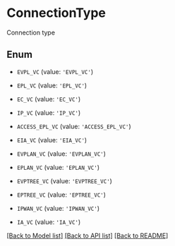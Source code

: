 # ConnectionType

Connection type

## Enum

* `EVPL_VC` (value: `'EVPL_VC'`)

* `EPL_VC` (value: `'EPL_VC'`)

* `EC_VC` (value: `'EC_VC'`)

* `IP_VC` (value: `'IP_VC'`)

* `ACCESS_EPL_VC` (value: `'ACCESS_EPL_VC'`)

* `EIA_VC` (value: `'EIA_VC'`)

* `EVPLAN_VC` (value: `'EVPLAN_VC'`)

* `EPLAN_VC` (value: `'EPLAN_VC'`)

* `EVPTREE_VC` (value: `'EVPTREE_VC'`)

* `EPTREE_VC` (value: `'EPTREE_VC'`)

* `IPWAN_VC` (value: `'IPWAN_VC'`)

* `IA_VC` (value: `'IA_VC'`)

[[Back to Model list]](../README.md#documentation-for-models) [[Back to API list]](../README.md#documentation-for-api-endpoints) [[Back to README]](../README.md)



